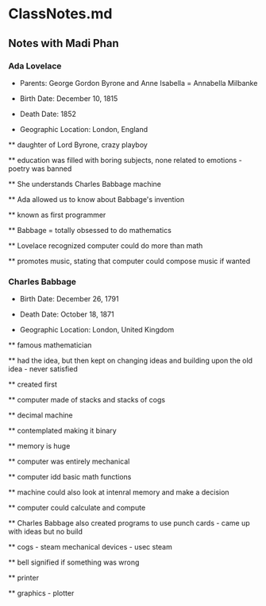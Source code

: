 # ClassNotes.md
## Notes with Madi Phan


### Ada Lovelace

* Parents: George Gordon Byrone and Anne Isabella = Annabella Milbanke

* Birth Date: December 10, 1815

* Death Date: 1852

* Geographic Location: London, England

** daughter of Lord Byrone, crazy playboy

** education was filled with boring subjects, none related to emotions - poetry was banned

** She understands Charles Babbage machine

** Ada allowed us to know about Babbage's invention

** known as first programmer

** Babbage = totally obsessed to do mathematics

** Lovelace recognized computer could do more than math

** promotes music, stating that computer could compose music if wanted

### Charles Babbage

* Birth Date: December 26, 1791

* Death Date: October 18, 1871

* Geographic Location: London, United Kingdom

** famous mathematician

** had the idea, but then kept on changing ideas and building upon the old idea - never satisfied

** created first 

** computer made of stacks and stacks of cogs

** decimal machine

** contemplated making it binary

** memory is huge

** computer was entirely mechanical

** computer idd basic math functions

** machine could also look at intenral memory and make a decision

** computer could calculate and compute

** Charles Babbage also created programs to use punch cards - came up with ideas but no build

** cogs - steam mechanical devices - usec steam

** bell signified if something was wrong 

** printer 

** graphics - plotter 
